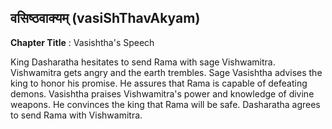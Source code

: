 ## वसिष्ठवाक्यम् (vasiShThavAkyam)
**Chapter Title** : Vasishtha's Speech

King Dasharatha hesitates to send Rama with sage Vishwamitra. Vishwamitra gets angry and the earth trembles. Sage Vasishtha advises the king to honor his promise. He assures that Rama is capable of defeating demons. Vasishtha praises Vishwamitra's power and knowledge of divine weapons. He convinces the king that Rama will be safe. Dasharatha agrees to send Rama with Vishwamitra.